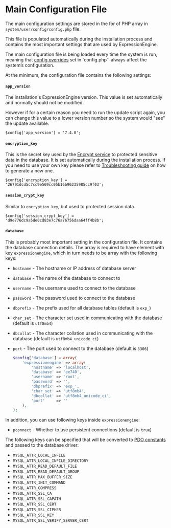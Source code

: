 <!--
    This source file is part of the open source project
    ExpressionEngine User Guide (https://github.com/ExpressionEngine/ExpressionEngine-User-Guide)

    @link      https://expressionengine.com/
    @copyright Copyright (c) 2003-2022, Packet Tide, LLC (https://packettide.com)
    @license   https://expressionengine.com/license Licensed under Apache License, Version 2.0
-->

# Main Configuration File

The main configuration settings are stored in the for of PHP array in `system/user/config/config.php` file.

This file is populated automatically during the installation process and contains the most important settings that are used by ExpressionEngine.

The main configuration file is being loaded every time the system is run, meaning that [config overrides](general/system-configuration-overrides.md) set in `config.php`` always affect the system’s configuration.

At the minimum, the configuration file contains the following settings:

#### `app_version`

The installation's ExpressionEngine version. This value is set automatically and normally should not be modified. 

However  if for a certain reason you need to run the update script again, you can change this value to a lower version number so the system would "see" the update available.

    $config['app_version'] = '7.4.0';

#### `encryption_key`

This is the secret key used by the [Encrypt service](development/services/encrypt.md) to protected sensitive data in the database. It is set automatically during the installation process. If you need to use your own key please refer to [Troubleshooting guide](troubleshooting/error-messages.md#generating-new-encryption-keys) on how to generate a new one.

    $config['encryption_key'] = '26791dcd5c7cc9e569cc05b16b96235985cc9f03';

#### `session_crypt_key`

Similar to `encryption_key`, but used to protected session data.

    $config['session_crypt_key'] = 'd9e776dc9a5de0cd83e7c76a76756daa64ff4b8b';

#### `database`

This is probably most important setting in the configuration file. It contains the database connection details. The array is required to have element with key `expressionengine`, which in turn needs to be array with the following keys:

 - `hostname` - The hostname or IP address of database server
 - `database` - The name of the database to connect to
 - `username` - The username used to connect to the database
 - `password` - The password used to connect to the database
 - `dbprefix` - The prefix used for all database tables (default is `exp_`)
 - `char_set` - The character set used in communicating with the database (default is `utf8mb4`)
 - `dbcollat` - The character collation used in communicating with the database (default is `utf8mb4_unicode_ci`)
 - `port` - The port used to connect to the database (default is `3306`)

    ```php
    $config['database'] = array(
        'expressionengine' => array(
            'hostname' => 'localhost',
            'database' => 'ee740',
            'username' => 'root',
            'password' => '',
            'dbprefix' => 'exp_',
            'char_set' => 'utf8mb4',
            'dbcollat' => 'utf8mb4_unicode_ci',
            'port'     => ''
        ),
    );
    ```

In addition, you can use following keys inside `expressionengine`:

 - `pconnect` - Whether to use persistent connections (default is `true`)

The following keys can be specified that will be converted to [PDO constants](https://www.php.net/manual/en/ref.pdo-mysql.php#pdo-mysql.constants) and passed to the database driver:

 - `MYSQL_ATTR_LOCAL_INFILE`
 - `MYSQL_ATTR_LOCAL_INFILE_DIRECTORY`
 - `MYSQL_ATTR_READ_DEFAULT_FILE`
 - `MYSQL_ATTR_READ_DEFAULT_GROUP`
 - `MYSQL_ATTR_MAX_BUFFER_SIZE`
 - `MYSQL_ATTR_INIT_COMMAND`
 - `MYSQL_ATTR_COMPRESS`
 - `MYSQL_ATTR_SSL_CA`
 - `MYSQL_ATTR_SSL_CAPATH`
 - `MYSQL_ATTR_SSL_CERT`
 - `MYSQL_ATTR_SSL_CIPHER`
 - `MYSQL_ATTR_SSL_KEY`
 - `MYSQL_ATTR_SSL_VERIFY_SERVER_CERT`